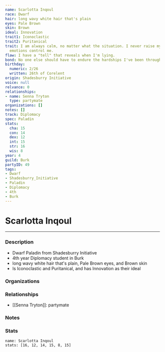 ```yaml
---
name: Scarlotta Inqoul
race: Dwarf
hair: long wavy white hair that's plain
eyes: Pale Brown
skin: Brown
ideal: Innovation
trait1: Iconoclastic
trait2: Puritanical
trait: I am always calm, no matter what the situation. I never raise my voice or let
  emotions control me.
flaw: I have a "tell" that reveals when I'm lying.
bond: No one else should have to endure the hardships I've been through.
birthday:
  numeric: 2/26
  written: 26th of Corelent
origin: Shadesburry Initiative
voice: null
relvance: 0
relationships:
- name: Senna Tryton
  type: partymate
organizations: []
notes: []
track: Diplomacy
spec: Paladin
stats:
  cha: 15
  con: 14
  dex: 12
  int: 15
  str: 16
  wis: 8
year: 4
guild: Burk
partyID: 49
tags:
- Dwarf
- Shadesburry_Initiative
- Paladin
- Diplomacy
- 4th
- Burk
---
```

# Scarlotta Inqoul
---
### Description
- Dwarf Paladin from Shadesburry Initiative
- 4th year Diplomacy student in Burk
- long wavy white hair that's plain, Pale Brown eyes, and Brown skin
- Is Iconoclastic and Puritanical, and has Innovation as their ideal

### Organizations

### Relationships
- [[Senna Tryton]]: partymate

### Notes

### Stats
```statblock
name: Scarlotta Inqoul
stats: [16, 12, 14, 15, 8, 15]
```